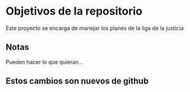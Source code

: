 # Objetivos de la repositorio

Este proyecto se encarga de manejar los planes de la liga de la justicia


## Notas
Pueden hacer lo que quieran...

## Estos cambios son nuevos de github
